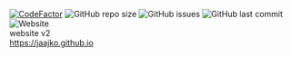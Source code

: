<a href="https://www.codefactor.io/repository/github/jaajko/jaajko.github.io"><img src="https://www.codefactor.io/repository/github/jaajko/jaajko.github.io/badge" alt="CodeFactor" /></a>
![GitHub repo size](https://img.shields.io/github/repo-size/jaajko/jaajko.github.io)
![GitHub issues](https://img.shields.io/github/issues/jaajko/jaajko.github.io)
![GitHub last commit](https://img.shields.io/github/last-commit/jaajko/jaajko.github.io)
![Website](https://img.shields.io/website?url=https%3A%2F%2Fjaajko.pages.dev)
<br>
website v2 <br>
https://jaajko.github.io
